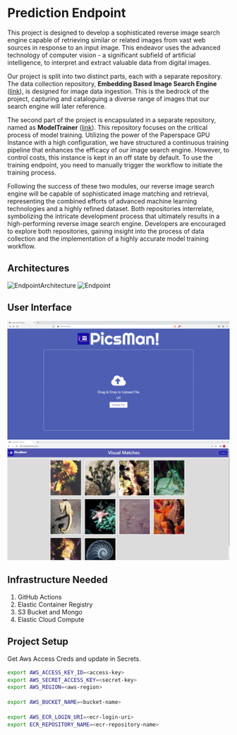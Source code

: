 # Prediction Endpoint
This project is designed to develop a sophisticated reverse image search engine capable of retrieving similar or related images from vast web sources in response to an input image. This endeavor uses the advanced technology of computer vision - a significant subfield of artificial intelligence, to interpret and extract valuable data from digital images. 

Our project is split into two distinct parts, each with a separate repository. The data collection repository, **Embedding Based Image Search Engine** ([link](https://github.com/SiddharthUchil/image-search-data-collection)), is designed for image data ingestion. This is the bedrock of the project, capturing and cataloguing a diverse range of images that our search engine will later reference. 

The second part of the project is encapsulated in a separate repository, named as **ModelTrainer** ([link](https://github.com/SiddharthUchil/image-search-model-trainer)). This repository focuses on the critical process of model training. Utilizing the power of the Paperspace GPU Instance with a high configuration, we have structured a continuous training pipeline that enhances the efficacy of our image search engine. However, to control costs, this instance is kept in an off state by default. To use the training endpoint, you need to manually trigger the workflow to initiate the training process.

Following the success of these two modules, our reverse image search engine will be capable of sophisticated image matching and retrieval, representing the combined efforts of advanced machine learning technologies and a highly refined dataset. Both repositories interrelate, symbolizing the intricate development process that ultimately results in a high-performing reverse image search engine. Developers are encouraged to explore both repositories, gaining insight into the process of data collection and the implementation of a highly accurate model training workflow.

## Architectures 
![EndpointArchitecture](https://user-images.githubusercontent.com/40850370/194845911-ea1b68f5-22db-4190-ab94-eca46f6a9d37.png)
![Endpoint](https://user-images.githubusercontent.com/40850370/194845906-fc28aeb7-c2b2-4524-8814-4192cd5311bc.png)

## User Interface
![plot](snippets/snip1.png)
![plot](snippets/snip3.png)

## Infrastructure Needed
1. GitHub Actions
2. Elastic Container Registry
3. S3 Bucket and Mongo
4. Elastic Cloud Compute

## Project Setup

Get Aws Access Creds and update in Secrets.
```bash
export AWS_ACCESS_KEY_ID=<access-key>
export AWS_SECRET_ACCESS_KEY=<secret-key>
export AWS_REGION=<aws-region>

export AWS_BUCKET_NAME=<bucket-name>

export AWS_ECR_LOGIN_URI=<ecr-login-uri>
export ECR_REPOSITORY_NAME=<ecr-repository-name>
```
